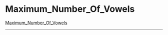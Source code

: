 # Maximum_Number_Of_Vowels


[Maximum_Number_Of_Vowels](https://leetcode.com/problems/maximum-number-of-vowels-in-a-substring-of-given-length/?envType=study-plan-v2&envId=leetcode-75)


---


